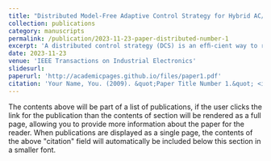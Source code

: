 ```yaml
---
title: "Distributed Model-Free Adaptive Control Strategy for Hybrid AC/DC Microgrid With Event-Triggered Mechanism"
collection: publications
category: manuscripts
permalink: /publication/2023-11-23-paper-distributed-number-1
excerpt: 'A distributed control strategy (DCS) is an efﬁ-cient way to realize power sharing among distributed gen-erators (DGs) and restore the voltage deviation caused by droop control. However, there are several limitations in the traditional strategy of hybrid ac/dc microgrid (MG), such as the heavy communication burden and sensitivity to the working conditions. In this article, a distributed model-free adaptive control strategy (DMFAC) is proposed with an event-triggered (ET) mechanism. A uniﬁed control frame-work of hybrid MG is established and the ET-DMFAC can operate within it to realize multiple control strategies simul-taneously. The dynamic linearization parameters of hybrid MG are estimated online to reﬂect the working condition, and an ET mechanism is designed to reduce the communi-cation burden. The stability of ET-DMFAC is analyzed with the discrete Lyapunov theory and experiments are carried out to verify the effectiveness of the proposed ET-DMFAC strategy under different operating conditions. The outper-formance of ET-DMFAC is demonstrated by comparing it with many existing DCS of hybrid AC/DC MG.'
date: 2023-11-23
venue: 'IEEE Transactions on Industrial Electronics'
slidesurl: 
paperurl: 'http://academicpages.github.io/files/paper1.pdf'
citation: 'Your Name, You. (2009). &quot;Paper Title Number 1.&quot; <i>Journal 1</i>. 1(1).'
---
```


The contents above will be part of a list of publications, if the user clicks the link for the publication than the contents of section will be rendered as a full page, allowing you to provide more information about the paper for the reader. When publications are displayed as a single page, the contents of the above "citation" field will automatically be included below this section in a smaller font.